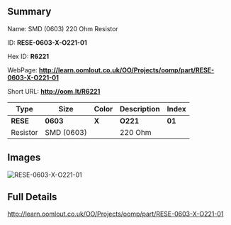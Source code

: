 

## Summary
 
Name:  SMD (0603) 220 Ohm Resistor 

ID: __RESE-0603-X-O221-01__

Hex ID: __R6221__

WebPage: __http://learn.oomlout.co.uk/OO/Projects/oomp/part/RESE-0603-X-O221-01__

Short URL: __http://oom.lt/R6221__


| Type   | Size   | Color   | Description   | Index   |    
| ----- | ------   | ------   | -----   | ----   |    
| __RESE__   					| __0603__   					| __X__    						| __O221__    					| __01__ |    
| Resistor		| SMD (0603)	| 		| 220 Ohm	| 	|

## Images
![RESE-0603-X-O221-01](http://oomlout.com/oomp-gen/parts/RESE-0603-X-O221-01/RESE-0603-X-O221-01_420.jpg)

## Full Details

 http://learn.oomlout.co.uk/OO/Projects/oomp/part/RESE-0603-X-O221-01

